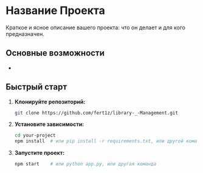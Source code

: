 # Название Проекта

Краткое и ясное описание вашего проекта: что он делает и для кого предназначен.

## Основные возможности

-

## Быстрый старт

1.  **Клонируйте репозиторий:**
    ```bash
    git clone https://github.com/fert1z/library-_-Management.git
    ```
2.  **Установите зависимости:**
    ```bash
    cd your-project
    npm install  # или pip install -r requirements.txt, или другой команда
    ```
3.  **Запустите проект:**
    ```bash
    npm start    # или python app.py, или другая команда
    ```
